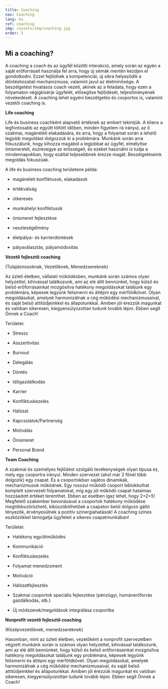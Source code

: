 ```yaml
---
title: Coaching
nav: Coaching
lang: hu
ref: coaching
img: /assets/img/coaching.jpg
order: 5
---
```


## __Mi a coaching?__

A coaching a coach és az ügyfél közötti interakció, amely során az egyén a saját erőforrásait használja fel arra, hogy új sémák mentén kezdjen el gondolkodni. Ezzel fejlődnek a kompetenciái, új síkra helyeződik a döntéshozatali mechanizmusa, valamint javul az életminősége. A beszélgetést hivatásos coach vezeti, akinek az a feladata, hogy ezen a folyamaton végigkísérje ügyfelét, elősegítse fejlődését, teljesítményének növekedését. A coaching lehet egyéni beszélgetés és csoportos is, valamint vezetői coaching is.

__Life coaching__

Life és business coachként alapvető értéknek az embert tekintjük.  A kliens a legfontosabb az együtt töltött időben, minden figyelem rá irányul, az ő szakmai, magánéleti elakadására, és arra, hogy a folyamat során a lehető legjobb megoldást dolgozzuk ki a problémára. Munkánk során arra fókuszálunk, hogy kihozza magából a legjobbat az ügyfél, elmélyítse önismeretét, észrevegye az erősségeit, és ezeket használni is tudja a mindennapokban, hogy ezáltal teljesebbnek érezze magát. Beszélgetéseink megoldás fokuszúak.

A life és business coaching területeire példa:

- magánéleti konfliktusok, elakadások

- értékválság

- útkeresés

- munkahelyi konfliktusok

- önismeret fejlesztése

- veszteségélmény

- életpálya- és karrierdöntések

- pályaválasztás, pályamódosítás

__Vezető fejlesztő coaching__

(Tulajdonosoknak, Vezetőknek, Menedzsereknek)

Az üzleti életben, vállalati működésben, munkánk során számos olyan helyzettel, kihívással találkozunk, ami az elé állít bennünket, hogy külső és belső erőforrásainkat mozgósítva hatékony megoldásokat találjunk egy problémára, képesek legyünk felismerni és átlépni egy mérföldkövet. Olyan megoldásokat, amelyek harmonizálnak a cég működési mechanizmusaival, és saját belső attitűdjeinkkel és állapotunkkal. Amiben jól érezzük magunkat és valóban sikeresen, kiegyensúlyozottan tudunk tovább lépni. Ebben segít Önnek a Coach!

Területei:

- Stressz

- Asszertivitás

- Burnout

- Delegálás

- Döntés

- Időgazdálkodás

- Karrier

- Konfliktuskezelés

- Hálózat

- Kapcsolatok/Partnerség

- Motiválás

- Önismeret

- Personal Brand

__Team Coaching__

A szakmai és személyes fejlődést szolgáló tevékenységek olyan típusa ez, mely egy csoportra irányul. Minden szervezet (ahol már 2 főnél több dolgozik) egy csapat. És a csoportokban sajátos dinamikák, mechanizmusok működnek. Egy rosszul működő csoport leblokkolhat komplett szervezeti folyamatokat, míg egy jól működő csapat hatalmas hozzáadott értéket teremthet. Ebben az esetben igaz lehet, hogy 2+2=5! Megfelelő szakember bevonásával a csoportok hatékony működése megtöbbszörözhető, kiküszöbölhetőek a csapaton belül dolgozó gátló tényezők, érvényesülnek a pozitív szinergiahatások! A coaching színes eszközökkel támogatja ügyfeleit a sikeres csapatmunkában!

Területei:

- Hatékony együttműködés

- Kommunikáció

- Konfliktuskezelés

- Folyamat menedzsment

- Motiváció

- Hálózatfejlesztés

- Szakmai csoportok speciális fejlesztése (pénzügyi, humánerőforrás gazdálkodás, stb.)

- Új módszerek/megoldások integrálása csoportba

__Nonprofit vezető fejlesztő coaching__

(Középvezetőknek, menedzsereknek)

Hasonlóan, mint az üzleti életben, vezetőként a nonprofit szervezetben végzett munkánk során is számos olyan helyzettel, kihívással találkozunk, ami az elé állít bennünket, hogy külső és belső erőforrásainkat mozgósítva hatékony megoldásokat találjunk egy problémára, képesek legyünk felismerni és átlépni egy mérföldkövet. Olyan megoldásokat, amelyek harmonizálnak a cég működési mechanizmusaival, és saját belső attitűdjeinkkel és állapotunkkal. Amiben jól érezzük magunkat és valóban sikeresen, kiegyensúlyozottan tudunk tovább lépni. Ebben segít Önnek a Coach!
